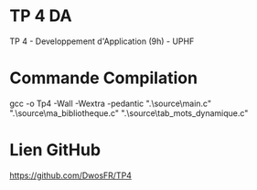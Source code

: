 # TP 4 DA
TP 4 - Developpement d'Application (9h) - UPHF

# Commande Compilation
gcc -o Tp4 -Wall -Wextra -pedantic ".\source\main.c" ".\source\ma_bibliotheque.c" ".\source\tab_mots_dynamique.c"

# Lien GitHub
https://github.com/DwosFR/TP4